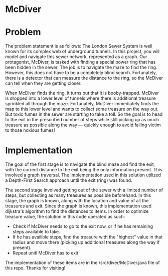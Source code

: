 # McDiver

# Problem

The problem statement is as follows: 
The London Sewer System is well known for its complex web of underground tunnels. In this project, you will model and navigate this sewer network, represented as a graph. Our protagonist, McDiver, is tasked with finding a special power ring that has been hidden in the sewer. The job is to navigate the maze to find the ring. However, this does not have to be a completely blind search. Fortunately, there is a detector that can measure the distance to the ring, so the McDiver can tell when they are getting closer.

When McDiver finds the ring, it turns out that it is booby-trapped. McDiver is dropped into a lower level of tunnels where there is additional treasure sprinkled all through the maze. Fortunately, McDiver immediately finds the map to this lower level and wants to collect some treasure on the way out. But toxic fumes in the sewer are starting to take a toll. So the goal is to head to the exit in the prescribed number of steps while still picking up as much treasure as possible along the way — quickly enough to avoid falling victim to those noxious fumes!

# Implementation

The goal of the first stage is to navigate the blind maze and find the exit, with the current distance to the exit being the only information present. This involved a graph traversal. The implementation used in this solution utilized a Depth-First Search approach until the exit (ring) was found.

The second stage involved getting out of the sewer with a limited number of steps, but collecting as many treasures as possible beforehand. In this stage, the graph is known, along with the location and value of all the treasures and exit. Since the graph is known, this implementation used dijkstra's algorithm to find the distances to items. In order to optimize treasure value, the solution in this code operated as such: 
- Check if McDiver needs to go to the exit now, or if he has remaining steps available to take.
- If he has availible steps, find the treasure with the "highest" value in that radius and move there (picking up additional treasures along the way if present).
- Repeat unitl McDiver has to exit

The implementation of these items are in the /src/diver/McDiver.java file of this repo. Thanks for visiting!
